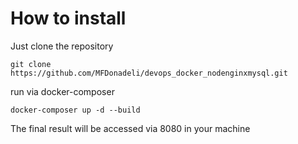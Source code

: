 # How to install

Just clone the repository

```
git clone https://github.com/MFDonadeli/devops_docker_nodenginxmysql.git
```

run via docker-composer

```
docker-composer up -d --build
```

The final result will be accessed via 8080 in your machine


